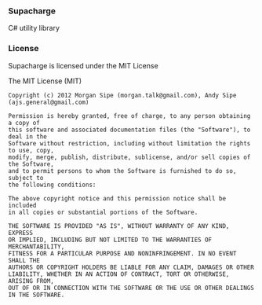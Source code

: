 ### Supacharge
C# utility library


### License

Supacharge is licensed under the MIT License

The MIT License (MIT)

    Copyright (c) 2012 Morgan Sipe (morgan.talk@gmail.com), Andy Sipe (ajs.general@gmail.com)
    
    Permission is hereby granted, free of charge, to any person obtaining a copy of 
    this software and associated documentation files (the "Software"), to deal in the 
    Software without restriction, including without limitation the rights to use, copy, 
    modify, merge, publish, distribute, sublicense, and/or sell copies of the Software, 
    and to permit persons to whom the Software is furnished to do so, subject to 
    the following conditions:
    
    The above copyright notice and this permission notice shall be included 
    in all copies or substantial portions of the Software.
    
    THE SOFTWARE IS PROVIDED "AS IS", WITHOUT WARRANTY OF ANY KIND, EXPRESS 
    OR IMPLIED, INCLUDING BUT NOT LIMITED TO THE WARRANTIES OF MERCHANTABILITY, 
    FITNESS FOR A PARTICULAR PURPOSE AND NONINFRINGEMENT. IN NO EVENT SHALL THE 
    AUTHORS OR COPYRIGHT HOLDERS BE LIABLE FOR ANY CLAIM, DAMAGES OR OTHER 
    LIABILITY, WHETHER IN AN ACTION OF CONTRACT, TORT OR OTHERWISE, ARISING FROM, 
    OUT OF OR IN CONNECTION WITH THE SOFTWARE OR THE USE OR OTHER DEALINGS IN THE SOFTWARE.